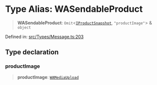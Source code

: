 # Type Alias: WASendableProduct

> **WASendableProduct**: `Omit`\<[`IProductSnapshot`](../namespaces/proto/namespaces/Message/namespaces/ProductMessage/interfaces/IProductSnapshot.md), `"productImage"`\> & `object`

Defined in: [src/Types/Message.ts:203](https://github.com/Fokusdotid/bail/blob/82f46c566476ac566bfd781dede14412fcdfb787/src/Types/Message.ts#L203)

## Type declaration

### productImage

> **productImage**: [`WAMediaUpload`](WAMediaUpload.md)
